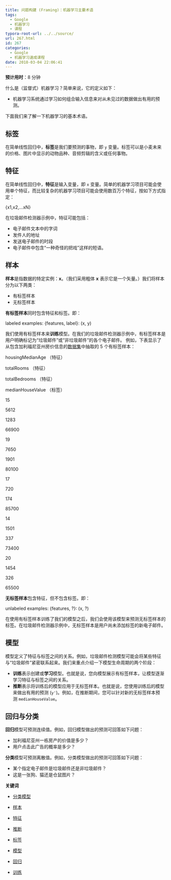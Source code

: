 ```yaml
---
title: 问题构建 (Framing)：机器学习主要术语
tags:
  - Google
  - 机器学习
  - 课程
typora-root-url: ../../source/
url: 267.html
id: 267
categories:
  - Google
  - 机器学习速成课程
date: 2018-03-04 22:06:41
---
```


**预计用时**：8 分钟

什么是（监督式）机器学习？简单来说，它的定义如下：

*   机器学习系统通过学习如何组合输入信息来对从未见过的数据做出有用的预测。

下面我们来了解一下机器学习的基本术语。

标签
--

在简单线性回归中，**标签**是我们要预测的事物，即 `y` 变量。标签可以是小麦未来的价格、图片中显示的动物品种、音频剪辑的含义或任何事物。

特征
--

在简单线性回归中，**特征**是输入变量，即 `x` 变量。简单的机器学习项目可能会使用单个特征，而比较复杂的机器学习项目可能会使用数百万个特征，按如下方式指定：

{x1,x2,...xN}

在垃圾邮件检测器示例中，特征可能包括：

*   电子邮件文本中的字词
*   发件人的地址
*   发送电子邮件的时段
*   电子邮件中包含“一种奇怪的把戏”这样的短语。

样本
--

**样本**是指数据的特定实例：**x**。（我们采用粗体 **x** 表示它是一个矢量。）我们将样本分为以下两类：

*   有标签样本
*   无标签样本

**有标签样本**同时包含特征和标签。即：

labeled examples: {features, label}: (x, y)

我们使用有标签样本来**训练**模型。在我们的垃圾邮件检测器示例中，有标签样本是用户明确标记为“垃圾邮件”或“非垃圾邮件”的各个电子邮件。 例如，下表显示了从包含加利福尼亚州房价信息的[数据集](https://developers.google.com/machine-learning/crash-course/california-housing-data-description)中抽取的 5 个有标签样本：

housingMedianAge （特征）

totalRooms （特征）

totalBedrooms （特征）

medianHouseValue （标签）

15

5612

1283

66900

19

7650

1901

80100

17

720

174

85700

14

1501

337

73400

20

1454

326

65500

**无标签样本**包含特征，但不包含标签。即：

unlabeled examples: {features, ?}: (x, ?)

在使用有标签样本训练了我们的模型之后，我们会使用该模型来预测无标签样本的标签。在垃圾邮件检测器示例中，无标签样本是用户尚未添加标签的新电子邮件。

模型
--

模型定义了特征与标签之间的关系。例如，垃圾邮件检测模型可能会将某些特征与“垃圾邮件”紧密联系起来。我们来重点介绍一下模型生命周期的两个阶段：

*   **训练**表示创建或**学习**模型。也就是说，您向模型展示有标签样本，让模型逐渐学习特征与标签之间的关系。
*   **推断**表示将训练后的模型应用于无标签样本。也就是说，您使用训练后的模型来做出有用的预测 (`y'`)。例如，在推断期间，您可以针对新的无标签样本预测 `medianHouseValue`。

回归与分类
-----

**回归**模型可预测连续值。例如，回归模型做出的预测可回答如下问题：

*   加利福尼亚州一栋房产的价值是多少？
*   用户点击此广告的概率是多少？

**分类**模型可预测离散值。例如，分类模型做出的预测可回答如下问题：

*   某个指定电子邮件是垃圾邮件还是非垃圾邮件？
*   这是一张狗、猫还是仓鼠图片？

**关键词**

*   [分类模型](https://developers.google.com/machine-learning/crash-course/glossary#classification_model)

*   [样本](https://developers.google.com/machine-learning/crash-course/glossary#example)

*   [特征](https://developers.google.com/machine-learning/crash-course/glossary#feature)

*   [推断](https://developers.google.com/machine-learning/crash-course/glossary#inference)

*   [标签](https://developers.google.com/machine-learning/crash-course/glossary#label)

*   [模型](https://developers.google.com/machine-learning/crash-course/glossary#model)

*   [回归](https://developers.google.com/machine-learning/crash-course/glossary#regression_model)

*   [训练](https://developers.google.com/machine-learning/crash-course/glossary#training)